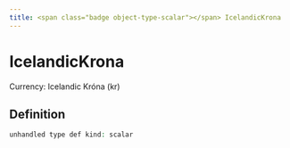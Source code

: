 ```yaml
---
title: <span class="badge object-type-scalar"></span> IcelandicKrona
---
```

# <span class="badge object-type-scalar"></span> IcelandicKrona

Currency: Icelandic Króna (kr)

## Definition

```php
unhandled type def kind: scalar
```
